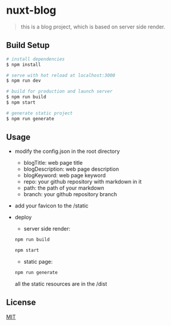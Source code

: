 # nuxt-blog

> this is a blog project, which is based on server side render.

## Build Setup

``` bash
# install dependencies
$ npm install

# serve with hot reload at localhost:3000
$ npm run dev

# build for production and launch server
$ npm run build
$ npm start

# generate static project
$ npm run generate
```

## Usage

+ modify the config.json in the root directory
  - blogTitle: web page title
  - blogDescription: web page description
  - blogKeyword: web page keyword
  - repo: your github repository with markdown in it
  - path: the path of your markdown
  - branch: your github repository branch

+ add your favicon to the /static

+ deploy

  - server side render: 

  ```bash
  npm run build

  npm start
  ```

  - static page:

  ```bash
  npm run generate
  ```
  all the static resources are in the /dist

## License

[MIT](http://opensource.org/licenses/MIT)
